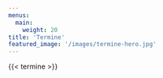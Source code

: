 ```yaml
---
menus:
  main:
    weight: 20
title: 'Termine'
featured_image: '/images/termine-hero.jpg'
---
```

{{< termine >}}
